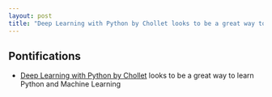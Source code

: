 ```yaml
---
layout: post
title: "Deep Learning with Python by Chollet looks to be a great way to learn Python and Machine Learning"
---
```


## Pontifications

* [Deep Learning with Python by Chollet](https://www.manning.com/books/deep-learning-with-python#downloads) looks to be a great way to learn Python and Machine Learning